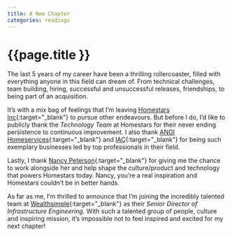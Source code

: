 ```yaml
---
title: A New Chapter
categories: readings
---
```


# {{page.title }}

The last 5 years of my career have been a thrilling rollercoaster, filled with everything anyone in this field can dream of. From technical challenges, team building, hiring, successful and unsuccessful releases, friendships, to being part of an acquisition.

It’s with a mix bag of feelings that I’m leaving [Homestars Inc](https://homestars.com){:target="_blank"} to pursue other endeavours. But before I do, I’d like to publicly thank the *Technology Team* at Homestars for their never ending persistence to continuous improvement. I also thank [ANGI Homeservices](https://www.angihomeservices.com){:target="_blank"} and [IAC](http://www.iac.com/){:target="_blank"} for being such exemplary businesses led by top professionals in their field.

Lastly, I thank [Nancy Peterson](https://ca.linkedin.com/in/nancypeterson){:target="_blank"} for giving me the chance to work alongside her and help shape the culture/product and technology that powers Homestars today. Nancy, you’re a real inspiration and Homestars couldn’t be in better hands.

As far as me, I’m thrilled to announce that I’m joining the incredibly talented team at [Wealthsimple](https://www.wealthsimple.com){:target="_blank"} as their *Senior Director of Infrastructure Engineering*. With such a talented group of people, culture and inspiring mission, it’s impossible not to feel inspired and excited for my next chapter!
